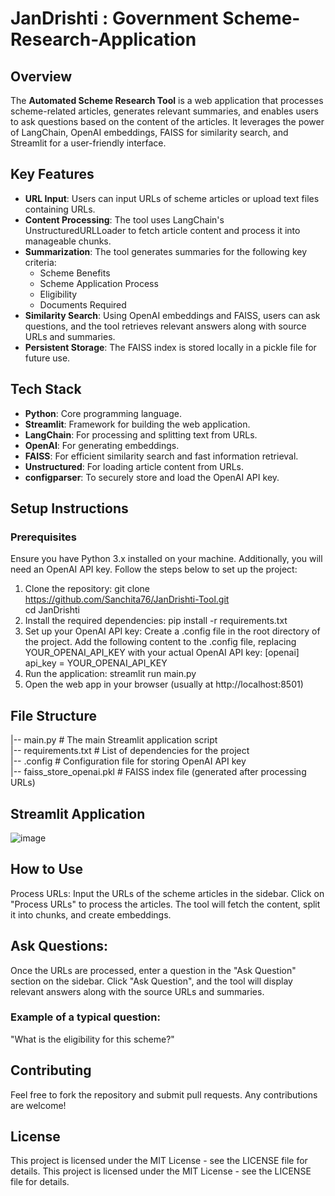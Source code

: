 # JanDrishti : Government Scheme-Research-Application
## Overview
The **Automated Scheme Research Tool** is a web application that processes scheme-related articles, generates relevant summaries, and enables users to ask questions based on the content of the articles. It leverages the power of LangChain, OpenAI embeddings, FAISS for similarity search, and Streamlit for a user-friendly interface. 

## Key Features
- **URL Input**: Users can input URLs of scheme articles or upload text files containing URLs.
- **Content Processing**: The tool uses LangChain's UnstructuredURLLoader to fetch article content and process it into manageable chunks.
- **Summarization**: The tool generates summaries for the following key criteria:
  - Scheme Benefits
  - Scheme Application Process
  - Eligibility
  - Documents Required
- **Similarity Search**: Using OpenAI embeddings and FAISS, users can ask questions, and the tool retrieves relevant answers along with source URLs and summaries.
- **Persistent Storage**: The FAISS index is stored locally in a pickle file for future use.

## Tech Stack
- **Python**: Core programming language.
- **Streamlit**: Framework for building the web application.
- **LangChain**: For processing and splitting text from URLs.
- **OpenAI**: For generating embeddings.
- **FAISS**: For efficient similarity search and fast information retrieval.
- **Unstructured**: For loading article content from URLs.
- **configparser**: To securely store and load the OpenAI API key.

## Setup Instructions
### Prerequisites
Ensure you have Python 3.x installed on your machine. Additionally, you will need an OpenAI API key. Follow the steps below to set up the project:
1. Clone the repository:
   git clone https://github.com/Sanchita76/JanDrishti-Tool.git<br>
   cd JanDrishti
2. Install the required dependencies:
   pip install -r requirements.txt
3. Set up your OpenAI API key:
Create a .config file in the root directory of the project.
Add the following content to the .config file, replacing YOUR_OPENAI_API_KEY with your actual OpenAI API key:
 [openai]
api_key = YOUR_OPENAI_API_KEY
4. Run the application: streamlit run main.py
5. Open the web app in your browser (usually at http://localhost:8501)
## File Structure
|-- main.py                     # The main Streamlit application script<br>
|-- requirements.txt            # List of dependencies for the project<br>
|-- .config                     # Configuration file for storing OpenAI API key<br>
|-- faiss_store_openai.pkl      # FAISS index file (generated after processing URLs)<br>

## Streamlit Application
![image](https://github.com/user-attachments/assets/225bbbb4-bdc9-4230-9a2e-643f8920a5b1)
## How to Use
Process URLs:
Input the URLs of the scheme articles in the sidebar.
Click on "Process URLs" to process the articles. The tool will fetch the content, split it into chunks, and create embeddings.
## Ask Questions:
Once the URLs are processed, enter a question in the "Ask Question" section on the sidebar.
Click "Ask Question", and the tool will display relevant answers along with the source URLs and summaries.
### Example of a typical question:
"What is the eligibility for this scheme?"
## Contributing
Feel free to fork the repository and submit pull requests. Any contributions are welcome!

## License
This project is licensed under the MIT License - see the LICENSE file for details.
This project is licensed under the MIT License - see the LICENSE file for details.

